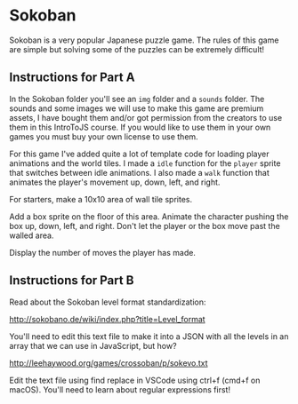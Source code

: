 # Sokoban

Sokoban is a very popular Japanese puzzle game. The rules of this game are simple but solving some of the puzzles can be extremely difficult!

## Instructions for Part A

In the Sokoban folder you'll see an `img` folder and a `sounds` folder. The sounds and some images we will use to make this game are premium assets, I have bought them and/or got permission from the creators to use them in this IntroToJS course. If you would like to use them in your own games you must buy your own license to use them.

For this game I've added quite a lot of template code for loading player animations and the world tiles. I made a `idle` function for the `player` sprite that switches between idle animations. I also made a `walk` function that animates the player's movement up, down, left, and right.

For starters, make a 10x10 area of wall tile sprites.

Add a box sprite on the floor of this area. Animate the character pushing the box up, down, left, and right. Don't let the player or the box move past the walled area.

Display the number of moves the player has made.

## Instructions for Part B

Read about the Sokoban level format standardization:

http://sokobano.de/wiki/index.php?title=Level_format

You'll need to edit this text file to make it into a JSON with all the levels in an array that we can use in JavaScript, but how?

http://leehaywood.org/games/crossoban/p/sokevo.txt

Edit the text file using find replace in VSCode using ctrl+f (cmd+f on macOS). You'll need to learn about regular expressions first!
